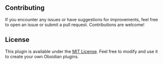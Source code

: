 ## Contributing

If you encounter any issues or have suggestions for improvements, feel free to
open an issue or submit a pull request. Contributions are welcome!

## License

This plugin is available under the [MIT License](LICENSE). Feel free to modify
and use it to create your own Obsidian plugins.
